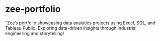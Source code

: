 # zee-portfolio
“Zee’s portfolio showcasing data analytics projects using Excel, SQL, and Tableau Public. Exploring data-driven insights through industrial engineering and storytelling!
